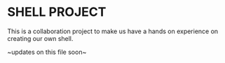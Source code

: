 # **SHELL PROJECT**
This is a collaboration project to make us have a hands on experience on
creating our own shell.

~updates on this file soon~